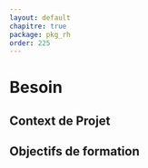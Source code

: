 ```yaml
---
layout: default
chapitre: true
package: pkg_rh
order: 225
---
```


# Besoin

## Context de Projet


## Objectifs de formation 
